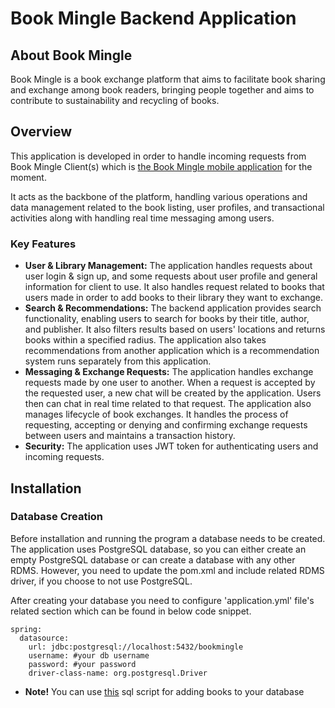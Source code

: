# Book Mingle Backend Application
## About Book Mingle
Book Mingle is a book exchange platform that aims to facilitate book
sharing and exchange among book readers, bringing people together and aims to contribute to sustainability and recycling of books.

## Overview
This application is developed in order to handle incoming requests from Book Mingle Client(s) which is [the Book Mingle mobile application](https://github.com/batuhanlel/BookMingleUI) for the moment. 

It acts as the backbone of the platform, handling various operations and data management related to the book listing, user profiles, and transactional activities along with handling real time messaging among users. 

### Key Features
- **User & Library Management:** The application handles requests about user login & sign up, and some requests about user profile and general information for client to use. It also handles request related to books that users made in order to add books to their library they want to exchange.
- **Search & Recommendations:** The backend application provides search functionality, enabling users to search for books by their title, author, and publisher. It also filters results based on users' locations and returns books within a specified radius. The application also takes recommendations from another application which is a recommendation system runs separately from this application.
- **Messaging & Exchange Requests:** The application handles exchange requests made by one user to another. When a request is accepted by the requested user, a new chat will be created by the application. Users then can chat in real time related to that request. The application also manages lifecycle of book exchanges. It handles the process of requesting, accepting or denying and confirming exchange requests between users and maintains a transaction history.
- **Security:** The application uses JWT token for authenticating users and incoming requests.

## Installation
### Database Creation
Before installation and running the program a database needs to be created. The application uses PostgreSQL database, so you can either create an empty PostgreSQL database or can create a database with any other RDMS. However, you need to update the pom.xml and include related RDMS driver, if you choose to not use PostgreSQL. 

After creating your database you need to configure 'application.yml' file's related section which can be found in below code snippet.
```
spring:
  datasource:
    url: jdbc:postgresql://localhost:5432/bookmingle
    username: #your db username
    password: #your password
    driver-class-name: org.postgresql.Driver
```
- **Note!** You can use [this](https://drive.google.com/file/d/11JYNKZ90axwxY5_x2MJNK3LfXCtTRVRY/view?usp=sharing) sql script for adding books to your database